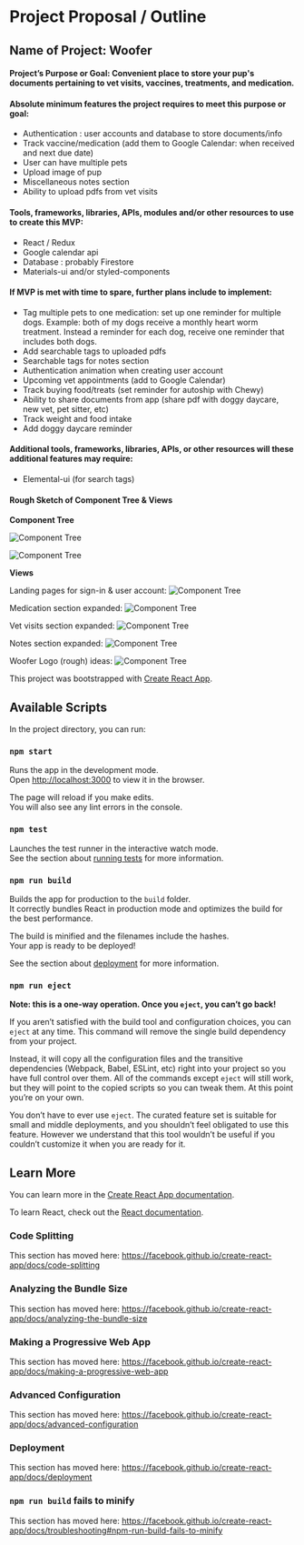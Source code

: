 # Project Proposal / Outline
## Name of Project: Woofer

#### Project’s Purpose or Goal: Convenient place to store your pup's documents pertaining to vet visits, vaccines, treatments, and medication.

#### Absolute minimum features the project requires to meet this purpose or goal:

* Authentication : user accounts and database to store documents/info
* Track vaccine/medication (add them to Google Calendar: when received and next due date)
* User can have multiple pets 
* Upload image of pup
* Miscellaneous notes section
* Ability to upload pdfs from vet visits


#### Tools, frameworks, libraries, APIs, modules and/or other resources to use to create this MVP:

* React / Redux
* Google calendar api
* Database : probably Firestore 
* Materials-ui and/or styled-components

#### If MVP is met with time to spare, further plans include to implement:

* Tag multiple pets to one medication: set up one reminder for multiple dogs. Example: both of my dogs receive a monthly heart worm treatment. Instead a reminder for each dog, receive one reminder that includes both dogs.
* Add searchable tags to uploaded pdfs 
* Searchable tags for notes section
* Authentication animation when creating user account
* Upcoming vet appointments (add to Google Calendar)
* Track buying food/treats (set reminder for autoship with Chewy)
* Ability to share documents from app (share pdf with doggy daycare, new vet, pet sitter, etc)
* Track weight and food intake
* Add doggy daycare reminder


#### Additional tools, frameworks, libraries, APIs, or other resources will these additional features may require:

* Elemental-ui (for search tags)

#### Rough Sketch of Component Tree & Views 

**Component Tree**

![Component Tree](/public/images/plan/component-tree.jpg)

![Component Tree](/public/images/plan/component-tree-detail.jpg)

**Views**

Landing pages for sign-in & user account: 
![Component Tree](/public/images/plan/views-landing-user-account.jpg)

Medication section expanded:
![Component Tree](/public/images/plan/views-medication.jpg)

Vet visits section expanded:
![Component Tree](/public/images/plan/views-vet-visit.jpg)

Notes section expanded:
![Component Tree](/public/images/plan/views-notes.jpg)

Woofer Logo (rough) ideas:
![Component Tree](/public/images/plan/woofer-logo-ideas.jpg)





 
This project was bootstrapped with [Create React App](https://github.com/facebook/create-react-app).

## Available Scripts

In the project directory, you can run:

### `npm start`

Runs the app in the development mode.<br>
Open [http://localhost:3000](http://localhost:3000) to view it in the browser.

The page will reload if you make edits.<br>
You will also see any lint errors in the console.

### `npm test`

Launches the test runner in the interactive watch mode.<br>
See the section about [running tests](https://facebook.github.io/create-react-app/docs/running-tests) for more information.

### `npm run build`

Builds the app for production to the `build` folder.<br>
It correctly bundles React in production mode and optimizes the build for the best performance.

The build is minified and the filenames include the hashes.<br>
Your app is ready to be deployed!

See the section about [deployment](https://facebook.github.io/create-react-app/docs/deployment) for more information.

### `npm run eject`

**Note: this is a one-way operation. Once you `eject`, you can’t go back!**

If you aren’t satisfied with the build tool and configuration choices, you can `eject` at any time. This command will remove the single build dependency from your project.

Instead, it will copy all the configuration files and the transitive dependencies (Webpack, Babel, ESLint, etc) right into your project so you have full control over them. All of the commands except `eject` will still work, but they will point to the copied scripts so you can tweak them. At this point you’re on your own.

You don’t have to ever use `eject`. The curated feature set is suitable for small and middle deployments, and you shouldn’t feel obligated to use this feature. However we understand that this tool wouldn’t be useful if you couldn’t customize it when you are ready for it.

## Learn More

You can learn more in the [Create React App documentation](https://facebook.github.io/create-react-app/docs/getting-started).

To learn React, check out the [React documentation](https://reactjs.org/).

### Code Splitting

This section has moved here: https://facebook.github.io/create-react-app/docs/code-splitting

### Analyzing the Bundle Size

This section has moved here: https://facebook.github.io/create-react-app/docs/analyzing-the-bundle-size

### Making a Progressive Web App

This section has moved here: https://facebook.github.io/create-react-app/docs/making-a-progressive-web-app

### Advanced Configuration

This section has moved here: https://facebook.github.io/create-react-app/docs/advanced-configuration

### Deployment

This section has moved here: https://facebook.github.io/create-react-app/docs/deployment

### `npm run build` fails to minify

This section has moved here: https://facebook.github.io/create-react-app/docs/troubleshooting#npm-run-build-fails-to-minify

